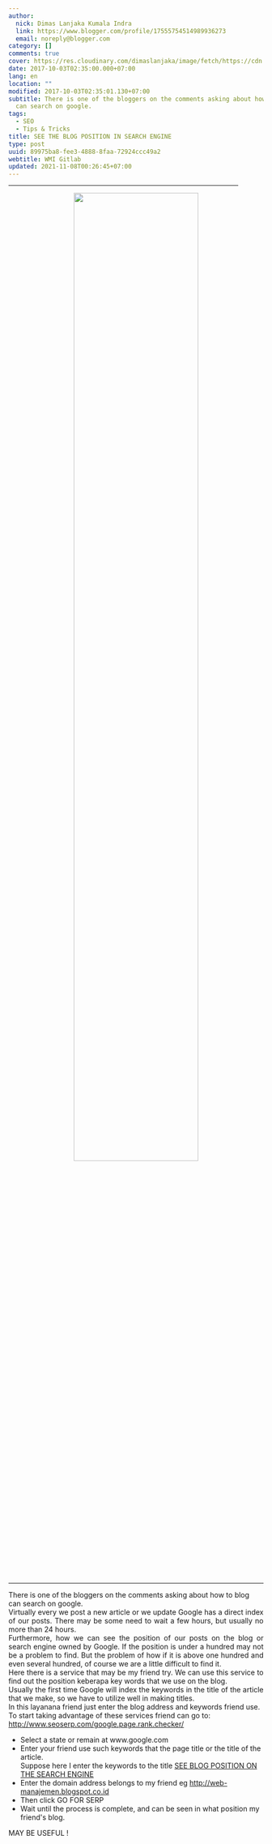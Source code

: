 ```yaml
---
author:
  nick: Dimas Lanjaka Kumala Indra
  link: https://www.blogger.com/profile/17555754514989936273
  email: noreply@blogger.com
category: []
comments: true
cover: https://res.cloudinary.com/dimaslanjaka/image/fetch/https://cdn.pixabay.com/photo/2014/08/06/00/06/search-engine-411105_1280.jpg
date: 2017-10-03T02:35:00.000+07:00
lang: en
location: ""
modified: 2017-10-03T02:35:01.130+07:00
subtitle: There is one of the bloggers on the comments asking about how to blog
  can search on google.
tags:
  - SEO
  - Tips & Tricks
title: SEE THE BLOG POSITION IN SEARCH ENGINE
type: post
uuid: 89975ba8-fee3-4888-8faa-72924ccc49a2
webtitle: WMI Gitlab
updated: 2021-11-08T00:26:45+07:00
---
```


<hr align="CENTER" color="#336600" size="2" width="90%"><center><img src="https://res.cloudinary.com/dimaslanjaka/image/fetch/https://cdn.pixabay.com/photo/2014/08/06/00/06/search-engine-411105_1280.jpg" width="70%"></center><hr align="CENTER" color="#336600" size="10" width="100%"><span style="text-align: justify;">There is one of the bloggers on the comments asking about how to blog can search on google.</span><br><div style="text-align: justify;">Virtually every we post a new article or we update Google has a direct index of our posts. There may be some need to wait a few hours, but usually no more than 24 hours. <br>Furthermore, how we can see the position of our posts on the blog or search engine owned by Google. If the position is under a hundred may not be a problem to find. But the problem of how if it is above one hundred and even several hundred, of course we are a little difficult to find it. <br>Here there is a service that may be my friend try. We can use this service to find out the position keberapa key words that we use on the blog. <br>Usually the first time Google will index the keywords in the title of the article that we make, so we have to utilize well in making titles. <br>In this layanana friend just enter the blog address and keywords friend use. </div>To start taking advantage of these services friend can go to: <a href="http://www.seoserp.com/google.page.rank.checker/" rel="noopener noreferer nofollow" target="_blank">http://www.seoserp.com/google.page.rank.checker/</a> <br><ul><li> Select a state or remain at www.google.com </li><li> Enter your friend use such keywords that the page title or the title of the article. <br> Suppose here I enter the keywords to the title <a href="http://web-manajemen.blogspot.co.id/">SEE BLOG POSITION ON THE SEARCH ENGINE</a> </li><li> Enter the domain address belongs to my friend eg <a href="http://web-manajemen.blogspot.co.id/">http://web-manajemen.blogspot.co.id</a> </li><li> Then click GO FOR SERP </li><li> Wait until the process is complete, and can be seen in what position my friend's blog. </li></ul>MAY BE USEFUL !<script>document.querySelectorAll("pre,code");
  pretext.forEach(function (el) {
    el.classList.toggle("notranslate", true);
  });</script>